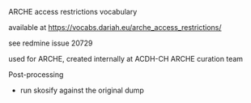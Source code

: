ARCHE access restrictions vocabulary

available at https://vocabs.dariah.eu/arche_access_restrictions/

see redmine issue 20729

used for ARCHE, created internally at ACDH-CH ARCHE curation team

Post-processing
* run skosify against the original dump
